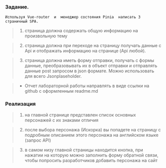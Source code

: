 ### Задание.
    Используя Vue-router  и  менеджер состояния Pinia  написать 3 страничный SPA.

>   1. страница должна содержать общую информацию на произвольную тему

>   2. страница должна при переходе на страницу получать данные с Api и отображать информацию на странице (Api любой).

>   3. страница должна иметь форму отправки, получать с формы данные, преобразовывать их в объект отправки и отправлять данные post  запросом в json формате. Можно использовать для всего Jsonplaseholder.

>   + Отчет лабораторной работы  направлять в виде ссылки на github с оформленным readme.md 

### Реализация
>   1. на главной странице представлен список основных персонажей с их знаками отличия

>   2. после выбора персонажа (Искорка) вы попадете на страницу с подробным описанием этого персонажа на английском языке (запрос API)

>   3. в самом низу главной страницы находится кнопка, при нажатии на которую можно заполнить форму обратной связи, чтобы попросить разработчиков добавить персонажа на сайт
